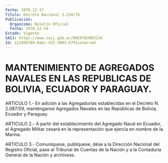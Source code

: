 ```yaml
---
Fecha: 1976-12-17
Título: Decreto Nacional 3.234/76
Publicación:
  Organismo: Boletín Oficial
  Fecha: 1976-12-24
Estado: Vigente
SAIJ: https://www.saij.gob.ar/DN19763003234
Id: 123456789-0abc-432-3003-6791soterced
---
```

# MANTENIMIENTO DE AGREGADOS NAVALES EN LAS REPUBLICAS DE BOLIVIA, ECUADOR Y PARAGUAY.

<a id="1"></a>
ARTICULO  1.- En adición a las Agregadurías establecidas en el Decreto  N.  2.087/59,    manténganse   Agregados  Navales  en  las Repúblicas de Bolivia, Ecuador y Paraguay.

<a id="2"></a>
ARTICULO 2.- A partir del establecimiento del Agregado Naval en Ecuador,  el  Agregado  Militar  cesará  en  la  representación que ejercía en nombre de la Marina.

<a id="3"></a>
ARTICULO  3.-  Comuníquese,  publíquese,  dése  a la Dirección Nacional  del Registro Oficial, pase al Tribunal de Cuentas  de  la Nación  y a  la  Contaduría  General  de  la  Nación  y  archívese.